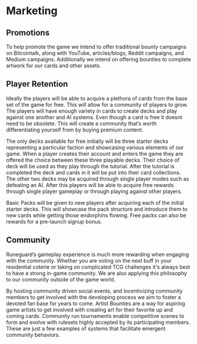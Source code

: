 # Marketing
## Promotions
To help promote the game we intend to offer traditional bounty campaigns on Bitcointalk, along with YouTube, articles/blogs, Reddit campaigns, and Medium campaigns. Additionally we intend on offering bounties to complete artwork for our cards and other assets.

## Player Retention
Ideally the players will be able to acquire a plethora of cards from the base set of the game for free. This will allow for a community of players to grow. The players will have enough variety in cards to create decks and play against one another and AI systems. Even though a card is free it doesnt need to be obsolete. This will create a community that’s worth differentiating yourself from by buying premium content.

The only decks available for free initially will be three starter decks representing a particular faction and showcasing various elements of our game. When a player creates their account and enters the game they are offered the choice between these three playable decks. Their choice of deck will be used as they play through the tutorial. After the tutorial is completed the deck and cards in it will be put into their card collections. The other two decks may be acquired through single player modes such as defeating an AI. After this players will be able to acquire free rewards through single player gameplay or through playing against other players.

Basic Packs will be given to new players after acquiring each of the initial starter decks. This will showcase the pack structure and introduce them to new cards while getting those endorphins flowing. Free packs can also be rewards for a pre-launch signup bonus.

## Community
Runeguard’s gameplay experience is much more rewarding when engaging with the community. Whether you are voting on the next buff in your residential coterie or taking on complicated TCG challenges it's always best to have a strong in-game community. We are also applying this philosophy to our community outside of the game world.

By hosting community driven social events, and incentivizing community members to get involved with the developing process we aim to foster a devoted fan base for years to come. Artist Bounties are a way for aspiring game artists to get involved with creating art for their favorite up and coming cards. Community run tournaments enable competitive scenes to form and evolve with rulesets highly accepted by its participating members. These are just a few examples of systems that facilitate emergent community behaviors.
